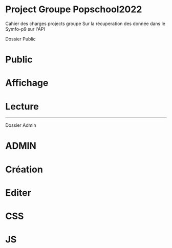 # Project Groupe Popschool2022

Cahier des charges projects groupe
Sur la récuperation des donnée dans le Symfo-p9 sur l'API

Dossier Public
# Public
# Affichage
# Lecture
----------
Dossier Admin
# ADMIN #
# Création
# Editer

# CSS
# JS